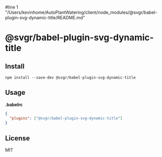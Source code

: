 #line 1 "/Users/kevinhome/AutoPlantWatering/client/node_modules/@svgr/babel-plugin-svg-dynamic-title/README.md"
# @svgr/babel-plugin-svg-dynamic-title

## Install

```
npm install --save-dev @svgr/babel-plugin-svg-dynamic-title
```

## Usage

**.babelrc**

```json
{
  "plugins": ["@svgr/babel-plugin-svg-dynamic-title"]
}
```

## License

MIT

